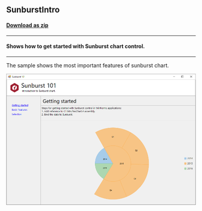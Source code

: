 ## SunburstIntro
#### [Download as zip](https://grapecity.github.io/DownGit/#/home?url=https://github.com/GrapeCity/ComponentOne-WinForms-Samples/tree/master/NetFramework\FlexChart\CS\SunburstIntro)
____
#### Shows how to get started with Sunburst chart control.
____
The sample shows the most important features of sunburst chart.

![screenshot](screenshot.png)
